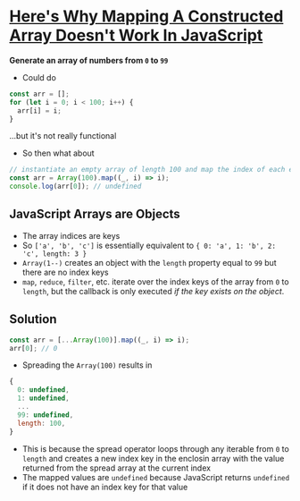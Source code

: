 # [Here's Why Mapping A Constructed Array Doesn't Work In JavaScript](https://itnext.io/heres-why-mapping-a-constructed-array-doesn-t-work-in-javascript-f1195138615a)

**Generate an array of numbers from `0` to `99`**

* Could do

```javascript
const arr = [];
for (let i = 0; i < 100; i++) {
  arr[i] = i;
}
```

...but it's not really functional

* So then what about

```javascript
// instantiate an empty array of length 100 and map the index of each element
const arr = Array(100).map((_, i) => i);
console.log(arr[0]); // undefined
```

## JavaScript Arrays are Objects

* The array indices are keys
* So `['a', 'b', 'c']` is essentially equivalent to `{ 0: 'a', 1: 'b', 2: 'c', length: 3 }`
* `Array(1--)` creates an object with the `length` property equal to `99` but there are no index keys
* `map`, `reduce`, `filter`, etc. iterate over the index keys of the array from `0` to `length`, but the callback is only executed *if the key exists on the object*.

## Solution

```javascript
const arr = [...Array(100)].map((_, i) => i);
arr[0]; // 0
```

* Spreading the `Array(100)` results in

```javascript
{
  0: undefined,
  1: undefined,
  ...
  99: undefined,
  length: 100,
}
```

* This is because the spread operator loops through any iterable from `0` to `length` and creates a new index key in the enclosin array with the value returned from the spread array at the current index
* The mapped values are `undefined` because JavaScript returns `undefined` if it does not have an index key for that value
